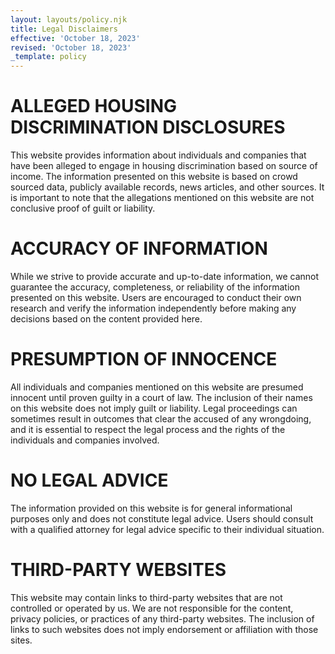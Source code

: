 ```yaml
---
layout: layouts/policy.njk
title: Legal Disclaimers
effective: 'October 18, 2023'
revised: 'October 18, 2023'
_template: policy
---
```


# ALLEGED HOUSING DISCRIMINATION DISCLOSURES

This website provides information about individuals and companies that have been alleged to engage in housing discrimination based on source of income. The information presented on this website is based on crowd sourced data, publicly available records, news articles, and other sources. It is important to note that the allegations mentioned on this website are not conclusive proof of guilt or liability.

# ACCURACY OF INFORMATION

While we strive to provide accurate and up-to-date information, we cannot guarantee the accuracy, completeness, or reliability of the information presented on this website. Users are encouraged to conduct their own research and verify the information independently before making any decisions based on the content provided here.

# PRESUMPTION OF INNOCENCE

All individuals and companies mentioned on this website are presumed innocent until proven guilty in a court of law. The inclusion of their names on this website does not imply guilt or liability. Legal proceedings can sometimes result in outcomes that clear the accused of any wrongdoing, and it is essential to respect the legal process and the rights of the individuals and companies involved.

# NO LEGAL ADVICE

The information provided on this website is for general informational purposes only and does not constitute legal advice. Users should consult with a qualified attorney for legal advice specific to their individual situation.

# THIRD-PARTY WEBSITES

This website may contain links to third-party websites that are not controlled or operated by us. We are not responsible for the content, privacy policies, or practices of any third-party websites. The inclusion of links to such websites does not imply endorsement or affiliation with those sites.
